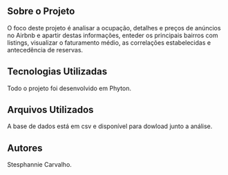 ## Sobre o Projeto

O foco deste projeto é analisar a ocupação, detalhes e preços de anúncios no Airbnb e apartir destas informações, enteder os principais bairros com listings, visualizar o faturamento médio, as correlações estabelecidas e antecedência de reservas.


## Tecnologias Utilizadas

Todo o projeto foi desenvolvido em Phyton.

## Arquivos Utilizados

A base de dados está em csv e disponível para dowload junto a análise. 

## Autores

Stesphannie Carvalho.
